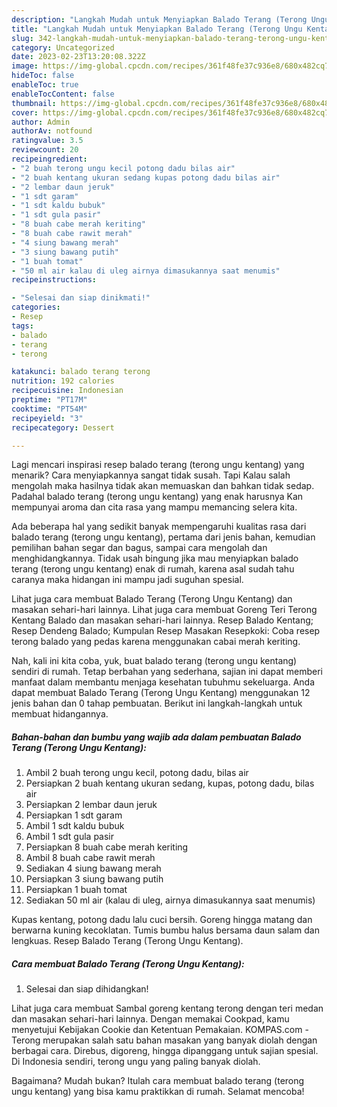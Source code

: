 ```yaml
---
description: "Langkah Mudah untuk Menyiapkan Balado Terang (Terong Ungu Kentang)Anti Ribet"
title: "Langkah Mudah untuk Menyiapkan Balado Terang (Terong Ungu Kentang)Anti Ribet"
slug: 342-langkah-mudah-untuk-menyiapkan-balado-terang-terong-ungu-kentanganti-ribet
category: Uncategorized
date: 2023-02-23T13:20:08.322Z
image: https://img-global.cpcdn.com/recipes/361f48fe37c936e8/680x482cq70/balado-terang-terong-ungu-kentang-foto-resep-utama.jpg
hideToc: false
enableToc: true
enableTocContent: false
thumbnail: https://img-global.cpcdn.com/recipes/361f48fe37c936e8/680x482cq70/balado-terang-terong-ungu-kentang-foto-resep-utama.jpg
cover: https://img-global.cpcdn.com/recipes/361f48fe37c936e8/680x482cq70/balado-terang-terong-ungu-kentang-foto-resep-utama.jpg
author: Admin
authorAv: notfound
ratingvalue: 3.5
reviewcount: 20
recipeingredient:
- "2 buah terong ungu kecil potong dadu bilas air"
- "2 buah kentang ukuran sedang kupas potong dadu bilas air"
- "2 lembar daun jeruk"
- "1 sdt garam"
- "1 sdt kaldu bubuk"
- "1 sdt gula pasir"
- "8 buah cabe merah keriting"
- "8 buah cabe rawit merah"
- "4 siung bawang merah"
- "3 siung bawang putih"
- "1 buah tomat"
- "50 ml air kalau di uleg airnya dimasukannya saat menumis"
recipeinstructions:

- "Selesai dan siap dinikmati!"
categories:
- Resep
tags:
- balado
- terang
- terong

katakunci: balado terang terong 
nutrition: 192 calories
recipecuisine: Indonesian
preptime: "PT17M"
cooktime: "PT54M"
recipeyield: "3"
recipecategory: Dessert

---
```



Lagi mencari inspirasi resep balado terang (terong ungu kentang) yang menarik? Cara menyiapkannya sangat tidak susah. Tapi Kalau salah mengolah maka hasilnya tidak akan memuaskan dan bahkan tidak sedap. Padahal balado terang (terong ungu kentang) yang enak harusnya Kan mempunyai aroma dan cita rasa yang mampu memancing selera kita.


Ada beberapa hal yang sedikit banyak mempengaruhi kualitas rasa dari balado terang (terong ungu kentang), pertama dari jenis bahan, kemudian pemilihan bahan segar dan bagus, sampai cara mengolah dan menghidangkannya. Tidak usah bingung jika mau menyiapkan balado terang (terong ungu kentang) enak di rumah, karena asal sudah tahu caranya maka hidangan ini mampu jadi suguhan spesial.

Lihat juga cara membuat Balado Terang (Terong Ungu Kentang) dan masakan sehari-hari lainnya. Lihat juga cara membuat Goreng Teri Terong Kentang Balado dan masakan sehari-hari lainnya. Resep Balado Kentang; Resep Dendeng Balado; Kumpulan Resep Masakan Resepkoki: Coba resep terong balado yang pedas karena menggunakan cabai merah keriting.


Nah, kali ini kita coba, yuk, buat balado terang (terong ungu kentang) sendiri di rumah. Tetap berbahan yang sederhana, sajian ini dapat memberi manfaat dalam membantu menjaga kesehatan tubuhmu sekeluarga. Anda dapat membuat Balado Terang (Terong Ungu Kentang) menggunakan 12 jenis bahan dan 0 tahap pembuatan. Berikut ini langkah-langkah untuk membuat hidangannya.

<!--inarticleads1-->

##### Bahan-bahan dan bumbu yang wajib ada dalam pembuatan Balado Terang (Terong Ungu Kentang):

1. Ambil 2 buah terong ungu kecil, potong dadu, bilas air
1. Persiapkan 2 buah kentang ukuran sedang, kupas, potong dadu, bilas air
1. Persiapkan 2 lembar daun jeruk
1. Persiapkan 1 sdt garam
1. Ambil 1 sdt kaldu bubuk
1. Ambil 1 sdt gula pasir
1. Persiapkan 8 buah cabe merah keriting
1. Ambil 8 buah cabe rawit merah
1. Sediakan 4 siung bawang merah
1. Persiapkan 3 siung bawang putih
1. Persiapkan 1 buah tomat
1. Sediakan 50 ml air (kalau di uleg, airnya dimasukannya saat menumis)


Kupas kentang, potong dadu lalu cuci bersih. Goreng hingga matang dan berwarna kuning kecoklatan. Tumis bumbu halus bersama daun salam dan lengkuas. Resep Balado Terang (Terong Ungu Kentang). 

<!--inarticleads2-->

##### Cara membuat Balado Terang (Terong Ungu Kentang):


1. Selesai dan siap dihidangkan!

Lihat juga cara membuat Sambal goreng kentang terong dengan teri medan dan masakan sehari-hari lainnya. Dengan memakai Cookpad, kamu menyetujui Kebijakan Cookie dan Ketentuan Pemakaian. KOMPAS.com - Terong merupakan salah satu bahan masakan yang banyak diolah dengan berbagai cara. Direbus, digoreng, hingga dipanggang untuk sajian spesial. Di Indonesia sendiri, terong ungu yang paling banyak diolah. 

Bagaimana? Mudah bukan? Itulah cara membuat balado terang (terong ungu kentang) yang bisa kamu praktikkan di rumah. Selamat mencoba!
